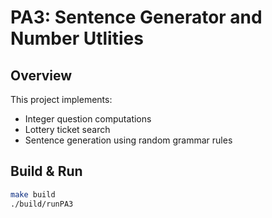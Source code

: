 # PA3: Sentence Generator and Number Utlities

## Overview

This project implements:
- Integer question computations
- Lottery ticket search
- Sentence generation using random grammar rules

## Build & Run
```bash
make build
./build/runPA3
